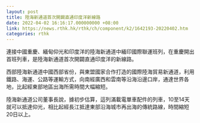 ```yaml
---
layout: post
title: 陸海新通道首次開闢直通印度洋新線路
date: 2022-04-02 16:16:17.000000000 +08:00
link: https://news.rthk.hk/rthk/ch/component/k2/1642193-20220402.htm
categories: rthk
---
```


連接中國重慶、緬甸仰光和印度洋的陸海新通道中緬印國際聯運班列，在重慶開出首班列車，是陸海新通道首次開闢直通印度洋的新線路。

西部陸海新通道中國西部省份，與東盟國家合作打造的國際陸海貿易新通道，利用鐵路、海運、公路等運輸方式，向南經廣西和雲南等沿海沿邊口岸，通達世界各地，比起經東部地區出海所需時間大幅縮短。

陸海新通道公司董事長說，據初步估算，這列滿載電單車配件的列車，10至14天就可以抵達仰光，相比起經長江抵達東部沿海城市再出海的傳統路線，時間縮短20日以上。
